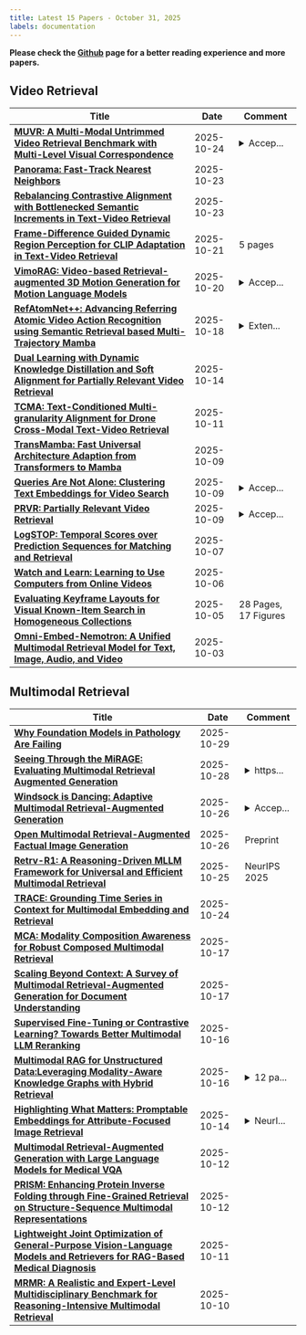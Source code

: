 ```yaml
---
title: Latest 15 Papers - October 31, 2025
labels: documentation
---
```

**Please check the [Github](https://github.com/PapowFish/DailyArXiv) page for a better reading experience and more papers.**

## Video Retrieval
| **Title** | **Date** | **Comment** |
| --- | --- | --- |
| **[MUVR: A Multi-Modal Untrimmed Video Retrieval Benchmark with Multi-Level Visual Correspondence](http://arxiv.org/abs/2510.21406v1)** | 2025-10-24 | <details><summary>Accep...</summary><p>Accepted to NeurIPS 2025 D&B Track</p></details> |
| **[Panorama: Fast-Track Nearest Neighbors](http://arxiv.org/abs/2510.00566v3)** | 2025-10-23 |  |
| **[Rebalancing Contrastive Alignment with Bottlenecked Semantic Increments in Text-Video Retrieval](http://arxiv.org/abs/2505.12499v5)** | 2025-10-23 |  |
| **[Frame-Difference Guided Dynamic Region Perception for CLIP Adaptation in Text-Video Retrieval](http://arxiv.org/abs/2510.21806v1)** | 2025-10-21 | 5 pages |
| **[VimoRAG: Video-based Retrieval-augmented 3D Motion Generation for Motion Language Models](http://arxiv.org/abs/2508.12081v2)** | 2025-10-20 | <details><summary>Accep...</summary><p>Accepted by NeurIPS 2025; Project Page: https://walkermitty.github.io/VimoRAG</p></details> |
| **[RefAtomNet++: Advancing Referring Atomic Video Action Recognition using Semantic Retrieval based Multi-Trajectory Mamba](http://arxiv.org/abs/2510.16444v1)** | 2025-10-18 | <details><summary>Exten...</summary><p>Extended version of ECCV 2024 paper arXiv:2407.01872. The dataset and code are released at https://github.com/KPeng9510/refAVA2</p></details> |
| **[Dual Learning with Dynamic Knowledge Distillation and Soft Alignment for Partially Relevant Video Retrieval](http://arxiv.org/abs/2510.12283v1)** | 2025-10-14 |  |
| **[TCMA: Text-Conditioned Multi-granularity Alignment for Drone Cross-Modal Text-Video Retrieval](http://arxiv.org/abs/2510.10180v1)** | 2025-10-11 |  |
| **[TransMamba: Fast Universal Architecture Adaption from Transformers to Mamba](http://arxiv.org/abs/2502.15130v2)** | 2025-10-09 |  |
| **[Queries Are Not Alone: Clustering Text Embeddings for Video Search](http://arxiv.org/abs/2510.07720v1)** | 2025-10-09 | <details><summary>Accep...</summary><p>Accepted by International ACM SIGIR Conference on Research and Development in Information Retrieval 2025</p></details> |
| **[PRVR: Partially Relevant Video Retrieval](http://arxiv.org/abs/2208.12510v2)** | 2025-10-09 | <details><summary>Accep...</summary><p>Accepted by TPAMI. The paper's homepage is https://github.com/HuiGuanLab/ms-sl-pp</p></details> |
| **[LogSTOP: Temporal Scores over Prediction Sequences for Matching and Retrieval](http://arxiv.org/abs/2510.06512v1)** | 2025-10-07 |  |
| **[Watch and Learn: Learning to Use Computers from Online Videos](http://arxiv.org/abs/2510.04673v1)** | 2025-10-06 |  |
| **[Evaluating Keyframe Layouts for Visual Known-Item Search in Homogeneous Collections](http://arxiv.org/abs/2510.04396v1)** | 2025-10-05 | 28 Pages, 17 Figures |
| **[Omni-Embed-Nemotron: A Unified Multimodal Retrieval Model for Text, Image, Audio, and Video](http://arxiv.org/abs/2510.03458v1)** | 2025-10-03 |  |

## Multimodal Retrieval
| **Title** | **Date** | **Comment** |
| --- | --- | --- |
| **[Why Foundation Models in Pathology Are Failing](http://arxiv.org/abs/2510.23807v2)** | 2025-10-29 |  |
| **[Seeing Through the MiRAGE: Evaluating Multimodal Retrieval Augmented Generation](http://arxiv.org/abs/2510.24870v1)** | 2025-10-28 | <details><summary>https...</summary><p>https://github.com/alexmartin1722/mirage</p></details> |
| **[Windsock is Dancing: Adaptive Multimodal Retrieval-Augmented Generation](http://arxiv.org/abs/2510.22694v1)** | 2025-10-26 | <details><summary>Accep...</summary><p>Accepted at NeurIPS 2025 UniReps Workshop</p></details> |
| **[Open Multimodal Retrieval-Augmented Factual Image Generation](http://arxiv.org/abs/2510.22521v1)** | 2025-10-26 | Preprint |
| **[Retrv-R1: A Reasoning-Driven MLLM Framework for Universal and Efficient Multimodal Retrieval](http://arxiv.org/abs/2510.02745v2)** | 2025-10-25 | NeurIPS 2025 |
| **[TRACE: Grounding Time Series in Context for Multimodal Embedding and Retrieval](http://arxiv.org/abs/2506.09114v2)** | 2025-10-24 |  |
| **[MCA: Modality Composition Awareness for Robust Composed Multimodal Retrieval](http://arxiv.org/abs/2510.15543v1)** | 2025-10-17 |  |
| **[Scaling Beyond Context: A Survey of Multimodal Retrieval-Augmented Generation for Document Understanding](http://arxiv.org/abs/2510.15253v1)** | 2025-10-17 |  |
| **[Supervised Fine-Tuning or Contrastive Learning? Towards Better Multimodal LLM Reranking](http://arxiv.org/abs/2510.14824v1)** | 2025-10-16 |  |
| **[Multimodal RAG for Unstructured Data:Leveraging Modality-Aware Knowledge Graphs with Hybrid Retrieval](http://arxiv.org/abs/2510.14592v1)** | 2025-10-16 | <details><summary>12 pa...</summary><p>12 pages, 6 figures, submitted for review</p></details> |
| **[Highlighting What Matters: Promptable Embeddings for Attribute-Focused Image Retrieval](http://arxiv.org/abs/2505.15877v2)** | 2025-10-14 | <details><summary>NeurI...</summary><p>NeurIPS 2025; 27 pages, 6 figures</p></details> |
| **[Multimodal Retrieval-Augmented Generation with Large Language Models for Medical VQA](http://arxiv.org/abs/2510.13856v1)** | 2025-10-12 |  |
| **[PRISM: Enhancing Protein Inverse Folding through Fine-Grained Retrieval on Structure-Sequence Multimodal Representations](http://arxiv.org/abs/2510.11750v1)** | 2025-10-12 |  |
| **[Lightweight Joint Optimization of General-Purpose Vision-Language Models and Retrievers for RAG-Based Medical Diagnosis](http://arxiv.org/abs/2508.17394v3)** | 2025-10-11 |  |
| **[MRMR: A Realistic and Expert-Level Multidisciplinary Benchmark for Reasoning-Intensive Multimodal Retrieval](http://arxiv.org/abs/2510.09510v1)** | 2025-10-10 |  |

